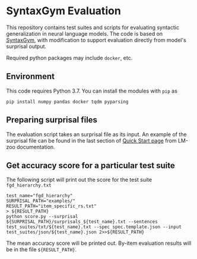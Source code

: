 # SyntaxGym Evaluation

This repository contains test suites and scripts for evaluating syntactic generalization in neural language models. The code is based on [SyntaxGym](https://github.com/cpllab/syntaxgym-core), with modification to support evaluation directly from model's surprisal output.

Required python packages may include `docker`, etc.

## Environment

This code requires Python 3.7. You can install the modules with `pip` as

    pip install numpy pandas docker tqdm pyparsing

## Preparing surprisal files

The evaluation script takes an surprisal file as its input. An example of the surprisal file can be found in the last section of [Quick Start page](https://cpllab.github.io/lm-zoo/quickstart.html) from LM-zoo documentation.

## Get accuracy score for a particular test suite

The following script will print out the score for the test suite `fgd_hierarchy.txt`

```
test_name="fgd_hierarchy"
SURPRISAL_PATH="examples/"
RESULT_PATH="item_specific_rs.txt"
> ${RESULT_PATH}
python score.py --surprisal ${SURPRISAL_PATH}/surprisals_${test_name}.txt --sentences test_suites/txt/${test_name}.txt --spec spec.template.json --input test_suites/json/${test_name}.json 2>>${RESULT_PATH}
```
The mean accuracy score will be printed out. By-item evaluation results will be in the file `${RESULT_PATH}`.

